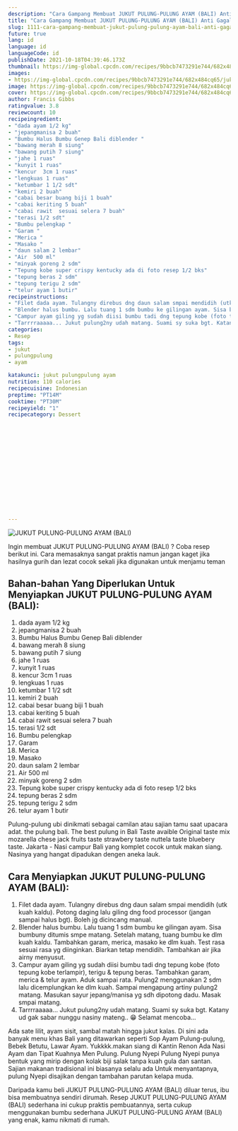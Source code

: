 ```yaml
---
description: "Cara Gampang Membuat JUKUT PULUNG-PULUNG AYAM (BALI) Anti Gagal"
title: "Cara Gampang Membuat JUKUT PULUNG-PULUNG AYAM (BALI) Anti Gagal"
slug: 1111-cara-gampang-membuat-jukut-pulung-pulung-ayam-bali-anti-gagal
future: true
lang: id
language: id
languageCode: id
publishDate: 2021-10-18T04:39:46.173Z 
thumbnail: https://img-global.cpcdn.com/recipes/9bbcb7473291e744/682x484cq65/jukut-pulung-pulung-ayam-bali-foto-resep-utama.webp
images:
- https://img-global.cpcdn.com/recipes/9bbcb7473291e744/682x484cq65/jukut-pulung-pulung-ayam-bali-foto-resep-utama.webp
image: https://img-global.cpcdn.com/recipes/9bbcb7473291e744/682x484cq65/jukut-pulung-pulung-ayam-bali-foto-resep-utama.webp
cover: https://img-global.cpcdn.com/recipes/9bbcb7473291e744/682x484cq65/jukut-pulung-pulung-ayam-bali-foto-resep-utama.webp
author: Francis Gibbs
ratingvalue: 3.8
reviewcount: 10
recipeingredient:
- "dada ayam 1/2 kg"
- "jepangmanisa 2 buah"
- "Bumbu Halus Bumbu Genep Bali diblender "
- "bawang merah 8 siung"
- "bawang putih 7 siung"
- "jahe 1 ruas"
- "kunyit 1 ruas"
- "kencur  3cm 1 ruas"
- "lengkuas 1 ruas"
- "ketumbar 1 1/2 sdt"
- "kemiri 2 buah"
- "cabai besar buang biji 1 buah"
- "cabai keriting 5 buah"
- "cabai rawit  sesuai selera 7 buah"
- "terasi 1/2 sdt"
- "Bumbu pelengkap "
- "Garam "
- "Merica "
- "Masako "
- "daun salam 2 lembar"
- "Air  500 ml"
- "minyak goreng 2 sdm"
- "Tepung kobe super crispy kentucky ada di foto resep 1/2 bks"
- "tepung beras 2 sdm"
- "tepung terigu 2 sdm"
- "telur ayam 1 butir"
recipeinstructions:
- "Filet dada ayam. Tulangny direbus dng daun salam smpai mendidih (utk kuah kaldu). Potong daging lalu giling dng food processor (jangan sampai halus bgt). Boleh jg dicincang manual."
- "Blender halus bumbu. Lalu tuang 1 sdm bumbu ke gilingan ayam. Sisa bumbuny ditumis smpe matang. Setelah matang, tuang bumbu ke dlm kuah kaldu. Tambahkan garam, merica, masako ke dlm kuah. Test rasa sesuai rasa yg diinginkan. Biarkan tetap mendidih. Tambahkan air jika airny menyusut."
- "Campur ayam giling yg sudah diisi bumbu tadi dng tepung kobe (foto tepung kobe terlampir), terigu &amp; tepung beras. Tambahkan garam, merica &amp; telur ayam. Aduk sampai rata. Pulung2 menggunakan 2 sdm lalu dicemplungkan ke dlm kuah. Sampai mengapung artiny pulung2 matang. Masukan sayur jepang/manisa yg sdh dipotong dadu. Masak smpai matang."
- "Tarrrraaaaa... Jukut pulung2ny udah matang. Suami sy suka bgt. Katany ud gak sabar nunggu nasiny mateng.. 😁 Selamat mencoba..."
categories:
- Resep
tags:
- jukut
- pulungpulung
- ayam

katakunci: jukut pulungpulung ayam 
nutrition: 110 calories
recipecuisine: Indonesian
preptime: "PT14M"
cooktime: "PT30M"
recipeyield: "1"
recipecategory: Dessert


     
    
    
    
    
    
    
    
    
    
    
      
    
---
```



![JUKUT PULUNG-PULUNG AYAM (BALI)](https://img-global.cpcdn.com/recipes/9bbcb7473291e744/682x484cq65/jukut-pulung-pulung-ayam-bali-foto-resep-utama.webp)

Ingin membuat JUKUT PULUNG-PULUNG AYAM (BALI) ? Coba resep berikut ini. Cara memasaknya sangat praktis namun jangan kaget jika hasilnya gurih dan lezat cocok sekali jika digunakan untuk menjamu teman

<!--inarticleads1-->

## Bahan-bahan Yang Diperlukan Untuk Menyiapkan JUKUT PULUNG-PULUNG AYAM (BALI):

1. dada ayam 1/2 kg
1. jepangmanisa 2 buah
1. Bumbu Halus Bumbu Genep Bali diblender 
1. bawang merah 8 siung
1. bawang putih 7 siung
1. jahe 1 ruas
1. kunyit 1 ruas
1. kencur  3cm 1 ruas
1. lengkuas 1 ruas
1. ketumbar 1 1/2 sdt
1. kemiri 2 buah
1. cabai besar buang biji 1 buah
1. cabai keriting 5 buah
1. cabai rawit  sesuai selera 7 buah
1. terasi 1/2 sdt
1. Bumbu pelengkap 
1. Garam 
1. Merica 
1. Masako 
1. daun salam 2 lembar
1. Air  500 ml
1. minyak goreng 2 sdm
1. Tepung kobe super crispy kentucky ada di foto resep 1/2 bks
1. tepung beras 2 sdm
1. tepung terigu 2 sdm
1. telur ayam 1 butir

Pulung-pulung ubi dinikmati sebagai camilan atau sajian tamu saat upacara adat. the pulung bali. The best pulung in Bali Taste avaible Original taste mix mozarella chese jack fruits taste strawbery taste nuttela taste bluebery taste. Jakarta - Nasi campur Bali yang komplet cocok untuk makan siang. Nasinya yang hangat dipadukan dengen aneka lauk. 

<!--inarticleads2-->

## Cara Menyiapkan JUKUT PULUNG-PULUNG AYAM (BALI):

1. Filet dada ayam. Tulangny direbus dng daun salam smpai mendidih (utk kuah kaldu). Potong daging lalu giling dng food processor (jangan sampai halus bgt). Boleh jg dicincang manual.
1. Blender halus bumbu. Lalu tuang 1 sdm bumbu ke gilingan ayam. Sisa bumbuny ditumis smpe matang. Setelah matang, tuang bumbu ke dlm kuah kaldu. Tambahkan garam, merica, masako ke dlm kuah. Test rasa sesuai rasa yg diinginkan. Biarkan tetap mendidih. Tambahkan air jika airny menyusut.
1. Campur ayam giling yg sudah diisi bumbu tadi dng tepung kobe (foto tepung kobe terlampir), terigu &amp; tepung beras. Tambahkan garam, merica &amp; telur ayam. Aduk sampai rata. Pulung2 menggunakan 2 sdm lalu dicemplungkan ke dlm kuah. Sampai mengapung artiny pulung2 matang. Masukan sayur jepang/manisa yg sdh dipotong dadu. Masak smpai matang.
1. Tarrrraaaaa... Jukut pulung2ny udah matang. Suami sy suka bgt. Katany ud gak sabar nunggu nasiny mateng.. 😁 Selamat mencoba...


Ada sate lilit, ayam sisit, sambal matah hingga jukut kalas. Di sini ada banyak menu khas Bali yang ditawarkan seperti Sop Ayam Pulung-pulung, Bebek Betutu, Lawar Ayam. Yukkkk.makan siang di Kantin Renon Ada Nasi Ayam dan Tipat Kuahnya Men Pulung. Pulung Nyepi Pulung Nyepi punya bentuk yang mirip dengan kolak biji salak tanpa kuah gula dan santan. Sajian makanan tradisional ini biasanya selalu ada Untuk menyantapnya, pulung Nyepi disajikan dengan tambahan parutan kelapa muda. 

Daripada kamu beli  JUKUT PULUNG-PULUNG AYAM (BALI)  diluar terus, ibu  bisa membuatnya sendiri dirumah. Resep  JUKUT PULUNG-PULUNG AYAM (BALI)  sederhana ini cukup praktis pembuatannya, serta cukup menggunakan bumbu sederhana  JUKUT PULUNG-PULUNG AYAM (BALI)  yang enak, kamu nikmati di rumah.
